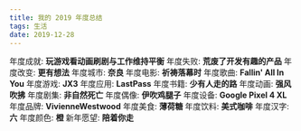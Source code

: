 ```yaml
---
title: 我的 2019 年度总结
tags: 生活
date: 2019-12-28
---
```



年度成就: **玩游戏看动画刷剧与工作维持平衡**
年度失败: **荒废了开发有趣的产品**
年度改变: **更有想法**
年度城市: **奈良**
年度电影: **祈祷落幕时**
年度歌曲: **Fallin' All In You**
年度游戏: **JX3**
年度应用: **LastPass**
年度书籍: **少有人走的路**
年度动画: **强风吹拂**
年度剧集: **非自然死亡**
年度偶像: **伊吹鸡腿子**
年度设备: **Google Pixel 4 XL**
年度品牌: **VivienneWestwood**
年度美食: **薄荷糖**
年度饮料: **美式咖啡**
年度汉字: **六**
年度颜色: **橙**
新年愿望: **陪着你走**
